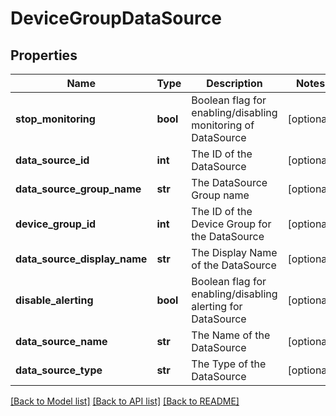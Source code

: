 # DeviceGroupDataSource

## Properties
Name | Type | Description | Notes
------------ | ------------- | ------------- | -------------
**stop_monitoring** | **bool** | Boolean flag for enabling/disabling monitoring of DataSource | [optional] 
**data_source_id** | **int** | The ID of the DataSource | [optional] 
**data_source_group_name** | **str** | The DataSource Group name | [optional] 
**device_group_id** | **int** | The ID of the Device Group for the DataSource | [optional] 
**data_source_display_name** | **str** | The Display Name of the DataSource | [optional] 
**disable_alerting** | **bool** | Boolean flag for enabling/disabling alerting for DataSource | [optional] 
**data_source_name** | **str** | The Name of the DataSource | [optional] 
**data_source_type** | **str** | The Type of the DataSource | [optional] 

[[Back to Model list]](../README.md#documentation-for-models) [[Back to API list]](../README.md#documentation-for-api-endpoints) [[Back to README]](../README.md)

